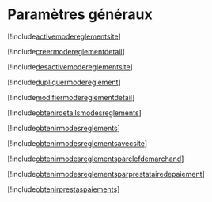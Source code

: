 # Paramètres généraux

[!include[activemodereglementsite](parametresgeneraux.activemodereglementsite.autogen.md)]

[!include[creermodereglementdetail](parametresgeneraux.creermodereglementdetail.autogen.md)]

[!include[desactivemodereglementsite](parametresgeneraux.desactivemodereglementsite.autogen.md)]

[!include[dupliquermodereglement](parametresgeneraux.dupliquermodereglement.autogen.md)]

[!include[modifiermodereglementdetail](parametresgeneraux.modifiermodereglementdetail.autogen.md)]

[!include[obtenirdetailsmodesreglements](parametresgeneraux.obtenirdetailsmodesreglements.autogen.md)]

[!include[obtenirmodesreglements](parametresgeneraux.obtenirmodesreglements.autogen.md)]

[!include[obtenirmodesreglementsavecsite](parametresgeneraux.obtenirmodesreglementsavecsite.autogen.md)]

[!include[obtenirmodesreglementsparclefdemarchand](parametresgeneraux.obtenirmodesreglementsparclefdemarchand.autogen.md)]

[!include[obtenirmodesreglementsparprestatairedepaiement](parametresgeneraux.obtenirmodesreglementsparprestatairedepaiement.autogen.md)]

[!include[obtenirprestaspaiements](parametresgeneraux.obtenirprestaspaiements.autogen.md)]
















































































































